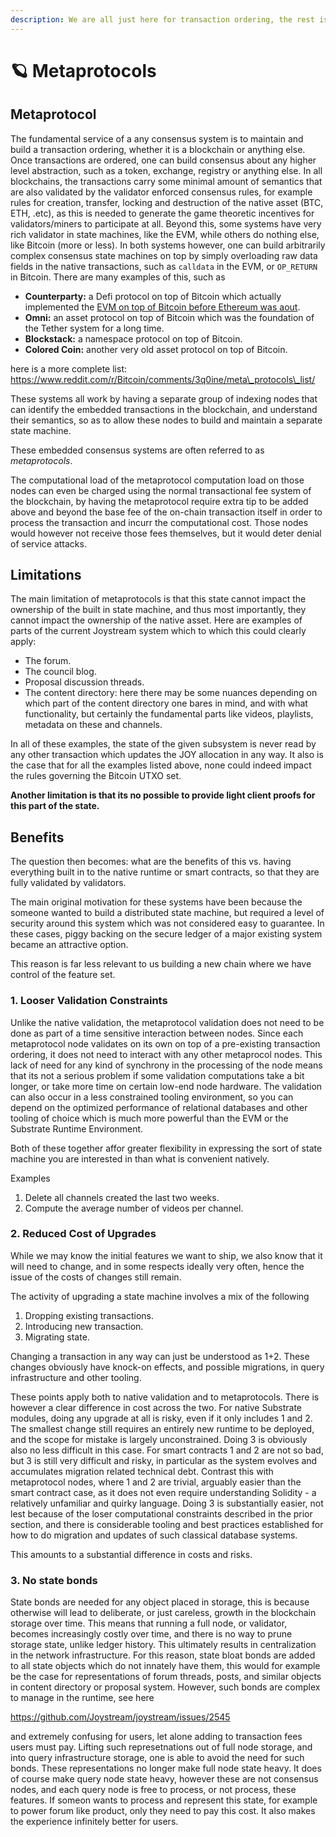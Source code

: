 ```yaml
---
description: We are all just here for transaction ordering, the rest is gravy.
---
```


# 🪐 Metaprotocols

## Metaprotocol

The fundamental service of a any consensus system is to maintain and build a transaction ordering, whether it is a blockchain or anything else. Once transactions are ordered, one can build consensus about any higher level abstraction, such as a token, exchange, registry or anything else. In all blockchains, the transactions carry some minimal amount of semantics that are also validated by the validator enforced consensus rules, for example rules for creation, transfer, locking and destruction of the native asset (BTC, ETH, .etc), as this is needed to generate the game theoretic incentives for validators/miners to participate at all. Beyond this, some systems have very rich validator in state machines, like the EVM, while others do nothing else, like Bitcoin (more or less). In both systems however, one can build arbitrarily complex consensus state machines on top by simply overloading raw data fields in the native transactions, such as `calldata` in the EVM, or `OP_RETURN` in Bitcoin. There are many examples of this, such as

* **Counterparty:** a Defi protocol on top of Bitcoin which actually implemented the [EVM on top of Bitcoin before Ethereum was aout](https://counterparty.io/news/counterpartys-evm-port-moves-forward/).
* **Omni:** an asset protocol on top of Bitcoin which was the foundation of the Tether system for a long time.
* **Blockstack:** a namespace protocol on top of Bitcoin.
* **Colored Coin:** another very old asset protocol on top of Bitcoin.

here is a more complete list: https://www.reddit.com/r/Bitcoin/comments/3q0ine/meta\_protocols\_list/

These systems all work by having a separate group of indexing nodes that can identify the embedded transactions in the blockchain, and understand their semantics, so as to allow these nodes to build and maintain a separate state machine.

These embedded consensus systems are often referred to as _metaprotocols_.

The computational load of the metaprotocol computation load on those nodes can even be charged using the normal transactional fee system of the blockchain, by having the metaprotocol require extra tip to be added above and beyond the base fee of the on-chain transaction itself in order to process the transaction and incurr the computational cost. Those nodes would however not receive those fees themselves, but it would deter denial of service attacks.

## Limitations

The main limitation of metaprotocols is that this state cannot impact the ownership of the built in state machine, and thus most importantly, they cannot impact the ownership of the native asset. Here are examples of parts of the current Joystream system which to which this could clearly apply:

* The forum.
* The council blog.
* Proposal discussion threads.
* The content directory: here there may be some nuances depending on which part of the content directory one bares in mind, and with what functionality, but certainly the fundamental parts like videos, playlists, metadata on these and channels.

In all of these examples, the state of the given subsystem is never read by any other transaction which updates the JOY allocation in any way. It also is the case that for all the examples listed above, none could indeed impact the rules governing the Bitcoin UTXO set.

**Another limitation is that its no possible to provide light client proofs for this part of the state.**

## Benefits

The question then becomes: what are the benefits of this vs. having everything built in to the native runtime or smart contracts, so that they are fully validated by validators.

The main original motivation for these systems have been because the someone wanted to build a distributed state machine, but required a level of security around this system which was not considered easy to guarantee. In these cases, piggy backing on the secure ledger of a major existing system became an attractive option.

This reason is far less relevant to us building a new chain where we have control of the feature set.

### 1. Looser Validation Constraints

Unlike the native validation, the metaprotocol validation does not need to be done as part of a time sensitive interaction between nodes. Since each metaprotocol node validates on its own on top of a pre-existing transaction ordering, it does not need to interact with any other metaprocol nodes. This lack of need for any kind of synchrony in the processing of the node means that its not a serious problem if some validation computations take a bit longer, or take more time on certain low-end node hardware. The validation can also occur in a less constrained tooling environment, so you can depend on the optimized performance of relational databases and other tooling of choice which is much more powerful than the EVM or the Substrate Runtime Environment.

Both of these together affor greater flexibility in expressing the sort of state machine you are interested in than what is convenient natively.

Examples

1. Delete all channels created the last two weeks.
2. Compute the average number of videos per channel.

### 2. Reduced Cost of Upgrades

While we may know the initial features we want to ship, we also know that it will need to change, and in some respects ideally very often, hence the issue of the costs of changes still remain.

The activity of upgrading a state machine involves a mix of the following

1. Dropping existing transactions.
2. Introducing new transaction.
3. Migrating state.

Changing a transaction in any way can just be understood as 1+2. These changes obviously have knock-on effects, and possible migrations, in query infrastructure and other tooling.

These points apply both to native validation and to metaprotocols. There is however a clear difference in cost across the two. For native Substrate modules, doing any upgrade at all is risky, even if it only includes 1 and 2. The smallest change still requires an entirely new runtime to be deployed, and the scope for mistake is largely unconstrained. Doing 3 is obviously also no less difficult in this case. For smart contracts 1 and 2 are not so bad, but 3 is still very difficult and risky, in particular as the system evolves and accumulates migration related technical debt. Contrast this with metaprotocol nodes, where 1 and 2 are trivial, arguably easier than the smart contract case, as it does not even require understanding Solidity - a relatively unfamiliar and quirky language. Doing 3 is substantially easier, not lest because of the loser computational constraints described in the prior section, and there is considerable tooling and best practices established for how to do migration and updates of such classical database systems.

This amounts to a substantial difference in costs and risks.

### 3. No state bonds

State bonds are needed for any object placed in storage, this is because otherwise will lead to deliberate, or just careless, growth in the blockchain storage over time. This means that running a full node, or validator, becomes increasingly costly over time, and there is no way to prune storage state, unlike ledger history. This ultimately results in centralization in the network infrastructure. For this reason, state bloat bonds are added to all state objects which do not innately have them, this would for example be the case for representations of forum threads, posts, and similar objects in content directory or proposal system. However, such bonds are complex to manage in the runtime, see here

https://github.com/Joystream/joystream/issues/2545

and extremely confusing for users, let alone adding to transaction fees users must pay. Lifting such represetnations out of full node storage, and into query infrastructure storage, one is able to avoid the need for such bonds. These representations no longer make full node state heavy. It does of course make query node state heavy, however these are not consensus nodes, and each query node is free to process, or not process, these features. If someon wants to process and represent this state, for example to power forum like product, only they need to pay this cost. It also makes the experience infinitely better for users.
